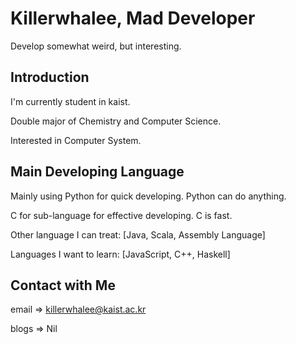 # Killerwhalee, Mad Developer 
Develop somewhat weird, but interesting.

## Introduction
I'm currently student in kaist.

Double major of Chemistry and Computer Science.

Interested in Computer System.


## Main Developing Language
Mainly using Python for quick developing. Python can do anything.

C for sub-language for effective developing. C is fast.

Other language I can treat: [Java, Scala, Assembly Language]

Languages I want to learn: [JavaScript, C++, Haskell]


## Contact with Me
email => killerwhalee@kaist.ac.kr

blogs => Nil

<!---
KillerWhalee/KillerWhalee is a ✨ special ✨ repository because its `README.md` (this file) appears on your GitHub profile.
You can click the Preview link to take a look at your changes.
--->
